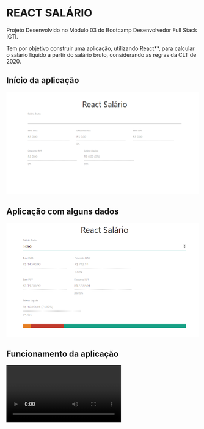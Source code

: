 # REACT SALÁRIO

<p>Projeto Desenvolvido no Módulo 03 do Bootcamp Desenvolvedor Full Stack IGTI.</p>  
<p>Tem por objetivo construir uma aplicação, utilizando React**, para calcular o salário líquido a partir do salário bruto, considerando as regras da CLT de 2020.</p>  

## Início da aplicação 
<img src="React_Salario_Inicial.png">

## Aplicação com alguns dados
<img src="React_Salario.png">

## Funcionamento da aplicação
<video src="https://giphy.com/gifs/vQpcTaylbZVSPdfKr4/html5">